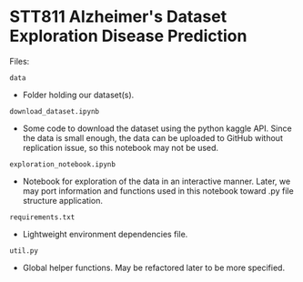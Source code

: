 # STT811 Alzheimer's Dataset Exploration Disease Prediction

Files:

`data`
- Folder holding our dataset(s).

`download_dataset.ipynb`
- Some code to download the dataset using the python kaggle API. Since the data is small enough, the data can be uploaded to GitHub without replication issue, so this notebook may not be used.

`exploration_notebook.ipynb`
- Notebook for exploration of the data in an interactive manner. Later, we may port information and functions used in this notebook toward .py file structure application.

`requirements.txt`
- Lightweight environment dependencies file.

`util.py`
- Global helper functions. May be refactored later to be more specified.
